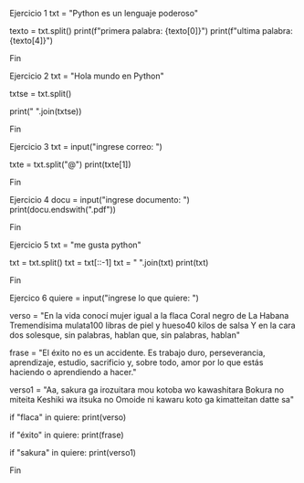Ejercicio 1
txt = "Python es un lenguaje poderoso"

texto = txt.split()
print(f"primera palabra: {texto[0]}")
print(f"ultima palabra: {texto[4]}")

Fin

Ejercicio 2 
txt = "Hola  mundo  en  Python"

txtse = txt.split()

print(" ".join(txtse))

Fin 

Ejercicio 3
txt =  input("ingrese correo: ")

txte = txt.split("@")
print(txte[1])

Fin

Ejercicio 4
docu = input("ingrese documento: ")
print(docu.endswith(".pdf"))

Fin

Ejercicio 5
txt = "me gusta python"

txt = txt.split()
txt = txt[::-1]
txt = " ".join(txt)
print(txt)

Fin

Ejercico 6
quiere = input("ingrese lo que quiere: ")

verso = "En la vida conocí mujer igual a la flaca Coral negro de La Habana Tremendísima mulata100 libras de piel y hueso40 kilos de salsa Y en la cara dos solesque, sin palabras, hablan que, sin palabras, hablan"

frase = "El éxito no es un accidente. Es trabajo duro, perseverancia, aprendizaje, estudio, sacrificio y, sobre todo, amor por lo que estás haciendo o aprendiendo a hacer."

verso1 = "Aa, sakura ga irozuitara mou kotoba wo kawashitara Bokura no miteita Keshiki wa itsuka no Omoide ni kawaru koto ga kimatteitan datte sa"

if "flaca" in quiere:
    print(verso)

if "éxito" in quiere:
    print(frase)
    
if "sakura" in quiere:
    print(verso1)

Fin
